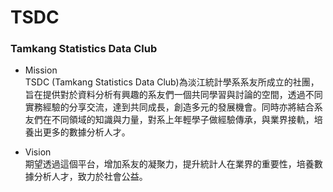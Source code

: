 # TSDC
### Tamkang Statistics Data Club
+ Mission <br>
  TSDC (Tamkang Statistics Data Club)為淡江統計學系系友所成立的社團，旨在提供對於資料分析有興趣的系友們一個共同學習與討論的空間，透過不同實務經驗的分享交流，達到共同成長，創造多元的發展機會。同時亦將結合系友們在不同領域的知識與力量，對系上年輕學子做經驗傳承，與業界接軌，培養出更多的數據分析人才。

+ Vision <br>
  期望透過這個平台，增加系友的凝聚力，提升統計人在業界的重要性，培養數據分析人才，致力於社會公益。
